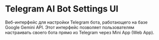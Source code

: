 # Telegram AI Bot Settings UI

Веб-интерфейс для настройки Telegram бота, работающего на базе Google Gemini API. Этот интерфейс позволяет пользователям настраивать своего бота прямо из Telegram через Mini App (Web App).

